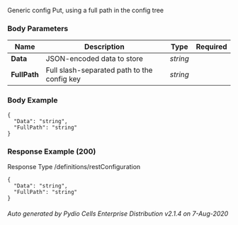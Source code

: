 






 
Generic config Put, using a full path in the config tree  


### Body Parameters

Name | Description | Type | Required
---|---|---|---
**Data** | JSON-encoded data to store | _string_ |   
**FullPath** | Full slash-separated path to the config key | _string_ |   


### Body Example
```
{
  "Data": "string",
  "FullPath": "string"
}
```






### Response Example (200)
Response Type /definitions/restConfiguration

```
{
  "Data": "string",
  "FullPath": "string"
}
```




###### Auto generated by Pydio Cells Enterprise Distribution v2.1.4 on 7-Aug-2020
